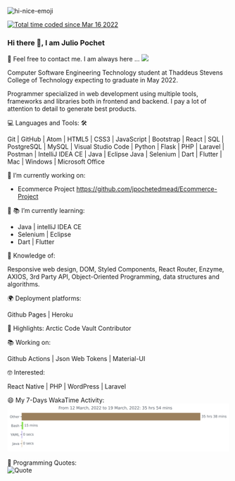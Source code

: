 ![hi-nice-emoji](https://user-images.githubusercontent.com/39777664/158520019-9f78460f-5625-422b-b957-2dbeb9e2ad9f.gif)
<!-- wakatime badge -->
<a href="https://wakatime.com/@2eb646ea-cc3e-49cb-a5a6-3c4aaad0ab3d"><img src="https://wakatime.com/badge/user/2eb646ea-cc3e-49cb-a5a6-3c4aaad0ab3d.svg" alt="Total time coded since Mar 16 2022" /></a>
### Hi there 👋, I am Julio Pochet
📝 Feel free to contact me. I am always here ...
<a target="_blank" rel="noopener noreferrer" href="https://camo.githubusercontent.com/63371d36886ee658f5a97401f393e1ab1684b2fd3de674b8f5efc7d410b2a3d0/68747470733a2f2f6d656469612e67697068792e636f6d2f6d656469612f57556c706c634d704f43456d5447427442572f67697068792e676966"><img src="https://camo.githubusercontent.com/63371d36886ee658f5a97401f393e1ab1684b2fd3de674b8f5efc7d410b2a3d0/68747470733a2f2f6d656469612e67697068792e636f6d2f6d656469612f57556c706c634d704f43456d5447427442572f67697068792e676966" width="30" data-canonical-src="https://media.giphy.com/media/WUlplcMpOCEmTGBtBW/giphy.gif" style="max-width: 100%;">
</a>

Computer Software Engineering Technology student at Thaddeus Stevens College of Technology expecting to graduate in May 2022.

Programmer specialized in web development using multiple tools, frameworks and libraries both in frontend and backend. I pay a lot of attention to detail to generate best products.

💻 Languages and Tools: 🛠️

Git | GitHub | Atom | HTML5 | CSS3 | JavaScript | Bootstrap | React | SQL | PostgreSQL | MySQL | Visual Studio Code | Python | Flask | PHP | Laravel | Postman | IntelliJ IDEA CE | Java | Eclipse Java | Selenium | Dart | Flutter | Mac | Windows | Microsoft Office

🔭 I’m currently working on:
* Ecommerce Project https://github.com/jpochetedmead/Ecommerce-Project

🌱 📚 I’m currently learning: 
* Java | intelliJ IDEA CE
* Selenium | Eclipse
* Dart | Flutter

🧐 Knowledge of:

Responsive web design, DOM, Styled Components, React Router, Enzyme, AXIOS, 3rd Party API, Object-Oriented Programming, data structures and algorithms.

🌍 Deployment platforms:

Github Pages | Heroku 

🚩 Highlights:
    Arctic Code Vault Contributor

📚 Working on:

Github Actions | Json Web Tokens | Material-UI

🤓 Interested:

React Native | PHP | WordPress | Laravel

<!-- wakatime graph -->
😄 My 7-Days WakaTime Activity:
<img
  src="https://github.com/jpochetedmead/JPochetEdmead/blob/main/images/stat.svg"
  alt="Julio Pochet WakaTime Activity"
/>

<!-- Programming Quotes -->
💬 Programming Quotes:
<br>
![Quote](https://github-readme-quotes.herokuapp.com/quote?quoteCategory=programming)

<!--
**jpochetedmead/JPochetEdmead** is a ✨ _special_ ✨ repository because its `README.md` (this file) appears on your GitHub profile.
Here are some ideas to get you started:
- 🔭 I’m currently working on ...!
- 🌱 I’m currently learning ...
- 👯 I’m looking to collaborate on ...
- 🤔 I’m looking for help with ...
- 💬 Ask me about ...
- 📫 How to reach me: ...
- 😄 Pronouns: ...
- ⚡ Fun fact: ...
-->
